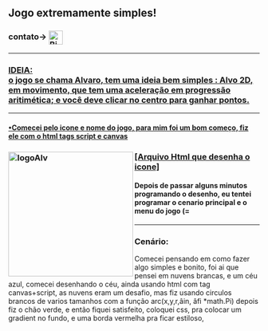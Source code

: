## Jogo extremamente simples!
<h3>contato->
<a target="Biolinky" href="https://biolinky.co/guilhermebini">
  <img align="center" alt="Biolinky" width="28px" src="https://image.flaticon.com/icons/png/512/46/46646.png"></h2><hr>
<h3>
IDEIA:
<br> o jogo se chama Alvaro, tem uma ideia bem simples : Alvo 2D, em movimento, que tem uma aceleração em progressão aritimética; e você deve clicar no centro para ganhar pontos.</h3>
<hr>
<h4>•Comecei pelo icone e nome do jogo, para mim foi um bom começo, fiz ele com o html tags script e canvas
  <h3><img align="left" alt="logoAlv" width="250px" src="https://i.ibb.co/Wv9rSYF/Alvaro-icon.png"></h3><h3><a target="codigoIcone" href="https://github.com/guilhermebini/JogoExtremamenteSimples/blob/main/alvaro_icone.html">[Arquivo Html que desenha o icone]</a></h3>
  <h4>Depois de passar alguns minutos programando o desenho, eu tentei programar o cenario principal e o menu do jogo (=</h4> <hr>
<h3>
  Cenário: </h3>
Comecei pensando em como fazer algo simples e bonito, foi ai que pensei em nuvens brancas, e um céu azul, comecei desenhando o céu, ainda usando
html com tag canvas+script, as nuvens eram um desafio, mas fiz usando circulos brancos de varios tamanhos com a função arc(x,y,r,âin, âfi *math.Pi) 
depois fiz o chão verde, e então fiquei satisfeito, coloquei css, pra colocar um gradient no fundo, e uma borda vermelha pra ficar estiloso,

